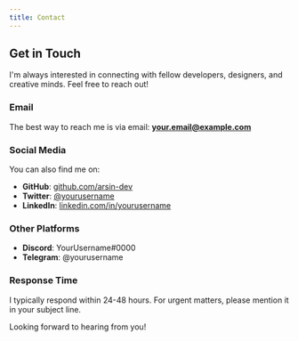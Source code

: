 ```yaml
---
title: Contact
---
```


## Get in Touch

I'm always interested in connecting with fellow developers, designers, and creative minds. Feel free to reach out!

### Email
The best way to reach me is via email:
**[your.email@example.com](mailto:your.email@example.com)**

### Social Media
You can also find me on:
- **GitHub**: [github.com/arsin-dev](https://github.com/arsin-dev)
- **Twitter**: [@yourusername](https://twitter.com/yourusername)
- **LinkedIn**: [linkedin.com/in/yourusername](https://linkedin.com/in/yourusername)

### Other Platforms
- **Discord**: YourUsername#0000
- **Telegram**: @yourusername

### Response Time
I typically respond within 24-48 hours. For urgent matters, please mention it in your subject line.

Looking forward to hearing from you!
